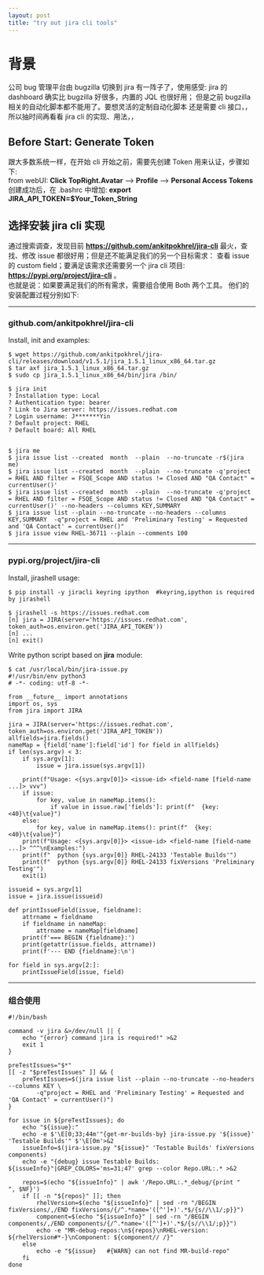 ```yaml
---
layout: post
title: "try out jira cli tools"
---
```


# 背景
公司 bug 管理平台由 bugzilla 切换到 jira 有一阵子了，使用感受: jira 的 dashboard 确实比 bugzilla 好很多，内置的 JQL 也很好用；
但是之前 bugzilla 相关的自动化脚本都不能用了。要想灵活的定制自动化脚本 还是需要 cli 接口，，所以抽时间再看看 jira cli 的实现、用法，，


## Before Start: Generate Token
跟大多数系统一样，在开始 cli 开始之前，需要先创建 Token 用来认证，步骤如下:  
  from webUI: **Click TopRight.Avatar** --> **Profile** --> **Personal Access Tokens**  
创建成功后，在 .bashrc 中增加: **export JIRA_API_TOKEN=$Your_Token_String**  

## 选择安装 jira cli 实现
通过搜索调查，发现目前 **https://github.com/ankitpokhrel/jira-cli** 最火，查找、修改 issue 都很好用；但是还不能满足我们的另一个目标需求：
查看 issue 的 custom field；要满足该需求还需要另一个 jira cli 项目: **https://pypi.org/project/jira-cli** 。  
也就是说：如果要满足我们的所有需求，需要组合使用 Both 两个工具。 他们的安装配置过程分别如下: 

---
### github.com/ankitpokhrel/jira-cli
Install, init and examples:  
```
$ wget https://github.com/ankitpokhrel/jira-cli/releases/download/v1.5.1/jira_1.5.1_linux_x86_64.tar.gz
$ tar axf jira_1.5.1_linux_x86_64.tar.gz
$ sudo cp jira_1.5.1_linux_x86_64/bin/jira /bin/

$ jira init
? Installation type: Local
? Authentication type: bearer
? Link to Jira server: https://issues.redhat.com
? Login username: J*******Yin
? Default project: RHEL
? Default board: All RHEL


$ jira me
$ jira issue list --created  month  --plain  --no-truncate -r$(jira me)
$ jira issue list --created  month  --plain  --no-truncate -q'project = RHEL AND filter = FSQE_Scope AND status != Closed AND "QA Contact" = currentUser()'
$ jira issue list --created  month  --plain  --no-truncate -q'project = RHEL AND filter = FSQE_Scope AND status != Closed AND "QA Contact" = currentUser()' --no-headers --columns KEY,SUMMARY
$ jira issue list --plain --no-truncate --no-headers --columns KEY,SUMMARY  -q"project = RHEL and 'Preliminary Testing' = Requested and 'QA Contact' = currentUser()"
$ jira issue view RHEL-36711 --plain --comments 100
```

---
### pypi.org/project/jira-cli
Install, jirashell usage:  
```
$ pip install -y jiracli keyring ipython  #keyring,ipython is required by jirashell

$ jirashell -s https://issues.redhat.com
[n] jira = JIRA(server='https://issues.redhat.com', token_auth=os.environ.get('JIRA_API_TOKEN'))
[n] ...
[n] exit()
```

Write python script based on **jira** module:  
```
$ cat /usr/local/bin/jira-issue.py 
#!/usr/bin/env python3
# -*- coding: utf-8 -*-

from __future__ import annotations
import os, sys
from jira import JIRA

jira = JIRA(server='https://issues.redhat.com', token_auth=os.environ.get('JIRA_API_TOKEN'))
allfields=jira.fields()
nameMap = {field['name']:field['id'] for field in allfields}
if len(sys.argv) < 3:
    if sys.argv[1]:
        issue = jira.issue(sys.argv[1])

    print(f"Usage: <{sys.argv[0]}> <issue-id> <field-name [field-name ...]> vvv")
    if issue:
        for key, value in nameMap.items():
            if value in issue.raw['fields']: print(f"  {key:<40}\t{value}")
    else:
        for key, value in nameMap.items(): print(f"  {key:<40}\t{value}")
    print(f"Usage: <{sys.argv[0]}> <issue-id> <field-name [field-name ...]> ^^^\nExamples:")
    print(f"  python {sys.argv[0]} RHEL-24133 'Testable Builds'")
    print(f"  python {sys.argv[0]} RHEL-24133 fixVersions 'Preliminary Testing'")
    exit(1)

issueid = sys.argv[1]
issue = jira.issue(issueid)

def printIssueField(issue, fieldname):
    attrname = fieldname
    if fieldname in nameMap:
        attrname = nameMap[fieldname]
    print(f'=== BEGIN {fieldname}:')
    print(getattr(issue.fields, attrname))
    print(f'--- END {fieldname}:\n')

for field in sys.argv[2:]:
    printIssueField(issue, field)
```


---
### 组合使用
```
#!/bin/bash

command -v jira &>/dev/null || {
	echo "{error} command jira is required!" >&2
	exit 1
}

preTestIssues="$*"
[[ -z "$preTestIssues" ]] && {
	preTestIssues=$(jira issue list --plain --no-truncate --no-headers --columns KEY \
		-q"project = RHEL and 'Preliminary Testing' = Requested and 'QA Contact' = currentUser()")
}

for issue in ${preTestIssues}; do
	echo "${issue}:"
	echo -e $'\E[0;33;44m'"{get-mr-builds-by} jira-issue.py '${issue}' 'Testable Builds'" $'\E[0m'>&2
	issueInfo=$(jira-issue.py "${issue}" 'Testable Builds' fixVersions components)
	echo -e "{debug} issue Testable Builds: ${issueInfo}"|GREP_COLORS='ms=31;47' grep --color Repo.URL:.* >&2

	repos=$(echo "${issueInfo}" | awk '/Repo.URL:.*_debug/{print "   ", $NF}')
	if [[ -n "${repos}" ]]; then
		rhelVersion=$(echo "${issueInfo}" | sed -rn "/BEGIN fixVersions/,/END fixVersions/{/^.*name='([^']+)'.*$/{s//\\1/;p}}")
		component=$(echo "${issueInfo}" | sed -rn "/BEGIN components/,/END components/{/^.*name='([^']+)'.*$/{s//\\1/;p}}")
		echo -e "MR-debug-repos:\n${repos}\nRHEL-version: ${rhelVersion#*-}\nComponent: ${component// /}"
	else
		echo -e "${issue}   #{WARN} can not find MR-build-repo"
	fi
done

```
